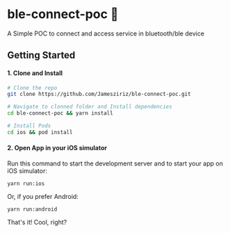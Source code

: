 # ble-connect-poc 🚀

A Simple POC to connect and access service in bluetooth/ble device
## Getting Started

#### 1. Clone and Install

```bash
# Clone the repo
git clone https://github.com/Jamesziriz/ble-connect-poc.git

# Navigate to clonned folder and Install dependencies
cd ble-connect-poc && yarn install

# Install Pods
cd ios && pod install
```

#### 2. Open App in your iOS simulator

Run this command to start the development server and to start your app on iOS simulator:
```
yarn run:ios
```

Or, if you prefer Android:
```
yarn run:android
```

That's it! Cool, right?

